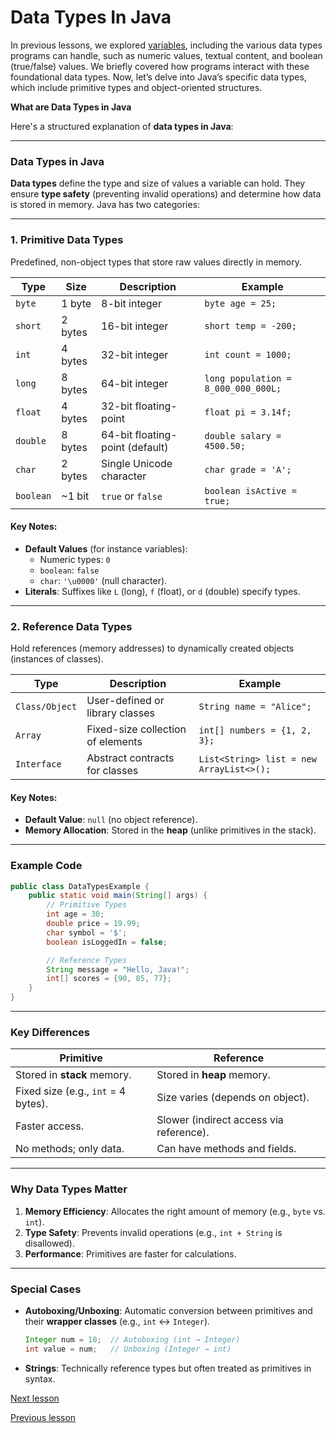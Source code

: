 # Data Types In Java

In previous lessons, we explored [variables](https://github.com/touraye/under-doz/blob/main/content/Module-2-introduction-to-programming/c-getting-into-programming.md#the-variable-concept), including the various data types programs can handle, such as numeric values, textual content, and boolean (true/false) values. We briefly covered how programs interact with these foundational data types. Now, let’s delve into Java’s specific data types, which include primitive types and object-oriented structures.

**What are Data Types in Java**

Here's a structured explanation of **data types in Java**:

---

### **Data Types in Java**  
**Data types** define the type and size of values a variable can hold. They ensure **type safety** (preventing invalid operations) and determine how data is stored in memory. Java has two categories:  

---

### **1. Primitive Data Types**  
Predefined, non-object types that store raw values directly in memory.  

| **Type**  | **Size** | **Description**                 | **Example**                         |
| --------- | -------- | ------------------------------- | ----------------------------------- |
| `byte`    | 1 byte   | 8-bit integer                   | `byte age = 25;`                    |
| `short`   | 2 bytes  | 16-bit integer                  | `short temp = -200;`                |
| `int`     | 4 bytes  | 32-bit integer                  | `int count = 1000;`                 |
| `long`    | 8 bytes  | 64-bit integer                  | `long population = 8_000_000_000L;` |
| `float`   | 4 bytes  | 32-bit floating-point           | `float pi = 3.14f;`                 |
| `double`  | 8 bytes  | 64-bit floating-point (default) | `double salary = 4500.50;`          |
| `char`    | 2 bytes  | Single Unicode character        | `char grade = 'A';`                 |
| `boolean` | ~1 bit   | `true` or `false`               | `boolean isActive = true;`          |

#### **Key Notes**:  
- **Default Values** (for instance variables):  
  - Numeric types: `0`  
  - `boolean`: `false`  
  - `char`: `'\u0000'` (null character).  
- **Literals**: Suffixes like `L` (long), `f` (float), or `d` (double) specify types.  

---

### **2. Reference Data Types**  
Hold references (memory addresses) to dynamically created objects (instances of classes).  

| **Type**       | **Description**                   | **Example**                              |
| -------------- | --------------------------------- | ---------------------------------------- |
| `Class/Object` | User-defined or library classes   | `String name = "Alice";`                 |
| `Array`        | Fixed-size collection of elements | `int[] numbers = {1, 2, 3};`             |
| `Interface`    | Abstract contracts for classes    | `List<String> list = new ArrayList<>();` |

#### **Key Notes**:  
- **Default Value**: `null` (no object reference).  
- **Memory Allocation**: Stored in the **heap** (unlike primitives in the stack).  

---

### **Example Code**  
```java  
public class DataTypesExample {  
    public static void main(String[] args) {  
        // Primitive Types  
        int age = 30;  
        double price = 19.99;  
        char symbol = '$';  
        boolean isLoggedIn = false;  

        // Reference Types  
        String message = "Hello, Java!";  
        int[] scores = {90, 85, 77};  
    }  
}  
```

---

### **Key Differences**  
| **Primitive**                       | **Reference**                           |
| ----------------------------------- | --------------------------------------- |
| Stored in **stack** memory.         | Stored in **heap** memory.              |
| Fixed size (e.g., `int` = 4 bytes). | Size varies (depends on object).        |
| Faster access.                      | Slower (indirect access via reference). |
| No methods; only data.              | Can have methods and fields.            |

---

### **Why Data Types Matter**  
1. **Memory Efficiency**: Allocates the right amount of memory (e.g., `byte` vs. `int`).  
2. **Type Safety**: Prevents invalid operations (e.g., `int + String` is disallowed).  
3. **Performance**: Primitives are faster for calculations.  

---

### **Special Cases**  
- **Autoboxing/Unboxing**: Automatic conversion between primitives and their **wrapper classes** (e.g., `int` ↔ `Integer`).  
  ```java  
  Integer num = 10;  // Autoboxing (int → Integer)  
  int value = num;   // Unboxing (Integer → int)  
  ```
- **Strings**: Technically reference types but often treated as primitives in syntax.  

[Next lesson](https://github.com/touraye/under-doz/edit/main/content/Module-3-java-at-first-glace/c-expression-and-statment.md)

[Previous lesson](https://github.com/touraye/under-doz/edit/main/content/Module-3-java-at-first-glace/a-basic-building-block-of-java-program.md)
